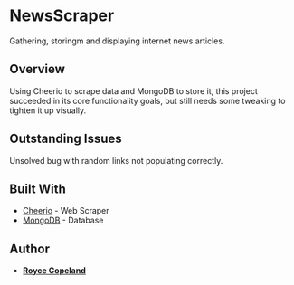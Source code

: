 # NewsScraper
Gathering, storingm and displaying internet news articles.

## Overview
Using Cheerio to scrape data and MongoDB to store it, this project succeeded in its core functionality goals, but still needs some tweaking to tighten it up visually.

## Outstanding Issues
Unsolved bug with random links not populating correctly.


<!-- ## Getting Started

These instructions will get you a copy of the project up and running on your local machine for development and testing purposes. See deployment for notes on how to deploy the project on a live system.

### Prerequisites

What are the things you need to install the software and how to install them

```
Give examples
```

### Installing

A step by step series of examples that tell you have to get a development env running

Say what the step will be

```
Give the example
```

And repeat

```
until finished
```

End with an example of getting some data out of the system or using it for a little demo

## Running the tests

Explain how to run the automated tests for this system

### Break down into end to end tests

Explain what these tests test and why

```
Give an example
```

### And coding style tests

Explain what these tests test and why

```
Give an example
```

## Deployment

Add additional notes about how to deploy this on a live system -->

## Built With

* [Cheerio](https://cheerio.js.org/) - Web Scraper
* [MongoDB](https://www.mongodb.com/) - Database

<!-- ## Contributing

Please read [CONTRIBUTING.md](https://gist.github.com/PurpleBooth/b24679402957c63ec426) for details on our code of conduct, and the process for submitting pull requests to us.

## Versioning

We use [SemVer](http://semver.org/) for versioning. For the versions available, see the [tags on this repository](https://github.com/your/project/tags).  -->

## Author

* [**Royce Copeland**](https://github.com/RoyceCopeland)
